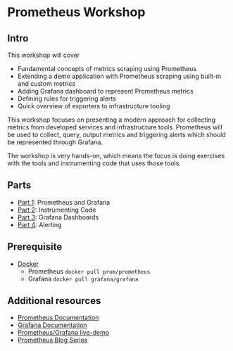 # Prometheus Workshop

## Intro

This workshop will cover

- Fundamental concepts of metrics scraping using Prometheus
- Extending a demo application with Prometheus scraping using built-in and
  custom metrics
- Adding Grafana dashboard to represent Prometheus metrics
- Defining rules for triggering alerts
- Quick overview of exporters to infrastructure tooling

This workshop focuses on presenting a modern approach for collecting metrics
from developed services and infrastructure tools. Prometheus will be used to
collect, query, output metrics and triggering alerts which should be represented
through Grafana.

The workshop is very hands-on, which means the focus is doing exercises with the
tools and instrumenting code that uses those tools.

## Parts

- [Part 1](part1/README.md): Prometheus and Grafana
- [Part 2](part2/README.md): Instrumenting Code
- [Part 3](part3/README.md): Grafana Dashboards
- [Part 4](part4/README.md): Alerting

## Prerequisite

- [Docker](https://docs.docker.com/)
    - Prometheus `docker pull prom/prometheus`
    - Grafana `docker pull grafana/grafana`

## Additional resources

- [Prometheus Documentation](https://prometheus.io/docs/)
- [Grafana Documentation](https://grafana.com/docs/)
- [Prometheus/Grafana live-demo](http://demo.robustperception.io:3000/)
- [Prometheus Blog
  Series](https://blog.pvincent.io/2017/12/prometheus-blog-series-part-1-metrics-and-labels/)
